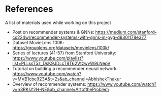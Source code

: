 # References

A list of materials used while working on this project

* Post on recommender systems & GNNs: https://medium.com/stanford-cs224w/recommender-systems-with-gnns-in-pyg-d8301178e377
* Dataset MovieLens 100K: https://grouplens.org/datasets/movielens/100k/
* Series of lectures (41-57) from Stanford University: https://www.youtube.com/playlist?list=PLLssT5z_DsK9JDLcT8T62VtzwyW9LNepV
* Tutorial on building a recommender neural network: https://www.youtube.com/watch?v=MVB1cbe923A&t=2s&ab_channel=AbhishekThakur
* Overview of recommender systems: https://www.youtube.com/watch?v=n3RKsY2H-NE&ab_channel=ArtoftheProblem
